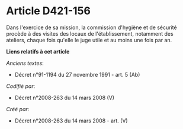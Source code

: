 # Article D421-156

Dans l'exercice de sa mission, la commission d'hygiène et de sécurité procède à des visites des locaux de l'établissement,
notamment des ateliers, chaque fois qu'elle le juge utile et au moins une fois par an.

**Liens relatifs à cet article**

_Anciens textes_:

  - Décret n°91-1194 du 27 novembre 1991 - art. 5 (Ab)

_Codifié par_:

  - Décret n°2008-263 du 14 mars 2008 (V)

_Créé par_:

  - Décret n°2008-263 du 14 mars 2008 - art. (V)
